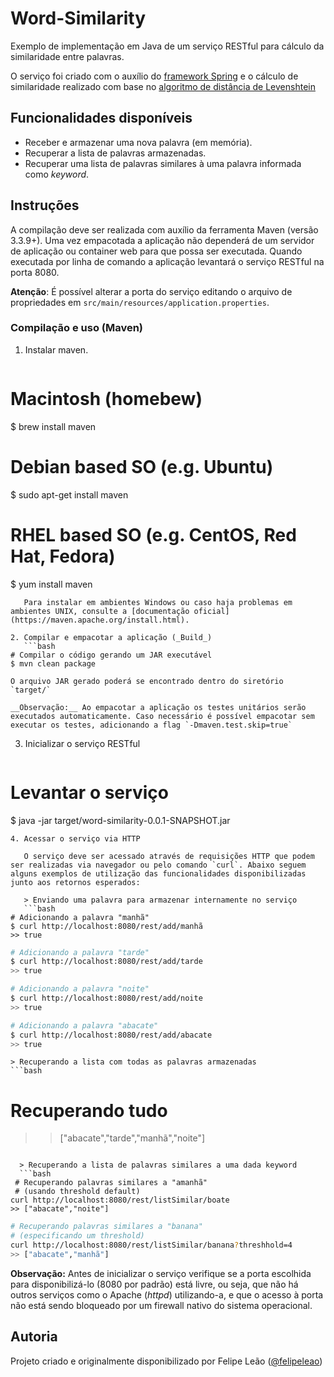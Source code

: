 # Word-Similarity

Exemplo de implementação em Java de um serviço RESTful para cálculo da similaridade entre palavras.

O serviço foi criado com o auxílio do [framework Spring](https://spring.io/) e o cálculo de similaridade realizado com base no [algoritmo de distância de Levenshtein](https://pt.wikipedia.org/wiki/Distância_Levenshtein)

## Funcionalidades disponíveis

- Receber e armazenar uma nova palavra (em memória).
- Recuperar a lista de palavras armazenadas.
- Recuperar uma lista de palavras similares à uma palavra informada como _keyword_.

## Instruções

A compilação deve ser realizada com auxílio da ferramenta Maven (versão 3.3.9+). Uma vez empacotada a aplicação não dependerá de um servidor de aplicação ou container web para que possa ser executada. Quando executada por linha de comando a aplicação levantará o serviço RESTful na porta 8080.

__Atenção__: É possível alterar a porta do serviço editando o arquivo de propriedades em `src/main/resources/application.properties`.

### Compilação e uso (Maven)

1. Instalar maven.
    ```bash
  # Macintosh (homebew)
 $ brew install maven

 # Debian based SO (e.g. Ubuntu)
 $ sudo apt-get install maven

 # RHEL based SO (e.g. CentOS, Red Hat, Fedora)
 $ yum install maven
 ```    
    Para instalar em ambientes Windows ou caso haja problemas em ambientes UNIX, consulte a [documentação oficial](https://maven.apache.org/install.html).

2. Compilar e empacotar a aplicação (_Build_)
    ```bash
 # Compilar o código gerando um JAR executável
 $ mvn clean package
 ```
    O arquivo JAR gerado poderá se encontrado dentro do siretório `target/`

    __Observação:__ Ao empacotar a aplicação os testes unitários serão executados automaticamente. Caso necessário é possível empacotar sem executar os testes, adicionando a flag `-Dmaven.test.skip=true`

3. Inicializar o serviço RESTful
    ```bash
 # Levantar o serviço
 $ java -jar target/word-similarity-0.0.1-SNAPSHOT.jar
 ```
4. Acessar o serviço via HTTP

    O serviço deve ser acessado através de requisições HTTP que podem ser realizadas via navegador ou pelo comando `curl`. Abaixo seguem alguns exemplos de utilização das funcionalidades disponibilizadas junto aos retornos esperados:

    > Enviando uma palavra para armazenar internamente no serviço
    ```bash
 # Adicionando a palavra "manhã"
 $ curl http://localhost:8080/rest/add/manhã
 >> true
 ```
 ```bash
 # Adicionando a palavra "tarde"
 $ curl http://localhost:8080/rest/add/tarde
 >> true
 ```
 ```bash
 # Adicionando a palavra "noite"
 $ curl http://localhost:8080/rest/add/noite
 >> true
 ```
 ```bash
 # Adicionando a palavra "abacate"
 $ curl http://localhost:8080/rest/add/abacate
 >> true
 ```

    > Recuperando a lista com todas as palavras armazenadas
    ```bash
  # Recuperando tudo
  >> ["abacate","tarde","manhã","noite"]
  ```

    > Recuperando a lista de palavras similares a uma dada keyword
    ```bash
   # Recuperando palavras similares a "amanhã"
   # (usando threshold default)
  curl http://localhost:8080/rest/listSimilar/boate
  >> ["abacate","noite"]
  ```
  ```bash
  # Recuperando palavras similares a "banana"
  # (especificando um threshold)
  curl http://localhost:8080/rest/listSimilar/banana?threshhold=4
  >> ["abacate","manhã"]
  ```

**Observação:** Antes de inicializar o serviço verifique se a porta escolhida para disponibilizá-lo (8080 por padrão) está livre, ou seja, que não há outros serviços como o Apache (_httpd_) utilizando-a, e que o acesso à porta não está sendo bloqueado por um firewall nativo do sistema operacional.

## Autoria

Projeto criado e originalmente disponibilizado por Felipe Leão ([@felipeleao](http://github.com/felipeleao))
